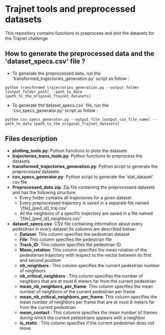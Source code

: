# Trajnet tools and preprocessed datasets

This repository contains functions to preprocess and plot the datasets for the Trajnet challenge

## How to generate the preprocessed data and the 'dataset_specs.csv' file ?

- To generate the preprocessed data, run the 'transformed\_trajectories\_generation.py' script as follow :

`python transformed_trajectories_generation.py --output_folder [output_folder_path] --path_to_data [path_to_the_original_Trajnet_datasets]`

- To generate the'dataset_specs.csv' file, run the 'csv\_specs\_generator.py' script as follow :

`python csv_specs_generator.py --output_file [output_csv_file_name] --path_to_data [path_to_the_original_Trajnet_datasets]`


## Files description

- **plotting\_tools.py**: Python functions to plots the datasets
- **trajectories\_trans\_tools.py**: Python functions to preprocess the datasets
- **transformed\_trajectories\_generation.py**: Python script to generate the preprocessed datasets
- **csv\_specs\_generator.py**: Python script to generate the 'stat\_dataset' csv file
- **Preprocessed\_data.zip**: Zip file containing the preprocessed datasets and has the following structure:
	- Every folder contains all trajectories for a given dataset
	- Every preprocessed trajectory is saved in a separate file named '[file]\_[ped\_id]\_traj.csv'
	- All the neighbors of a specific trajectory are saved in a file named '[file]\_[ped\_id]\_neighbors.csv'
- **dataset\_specs.csv**: CSV file containing information about every pedestrian in every dataset.Its columns are described below:
	- **Dataset**: This column specifies the pedestrian dataset
	- **File**: This column specifies the pedestrian file
	- **Track\_ID**: This column specifies the pedestrian ID
	- **Mean\_rotation**: This column specifies the mean rotation of the pedesterian trajectory with respect to the vector between its first and second position
	- **nb\_neighbors** : This column specifies the current pedestrian number of neighbors 
	- **nb\_critical\_neighbors** : This column specifies the number of neighbors that are at most 6 meters far from the current pedestrian
	- **mean\_nb\_neighbors\_per\_frame**: This column specifies the mean number of neighbors of the current pedestrian per frame 
	- **mean\_nb\_critical\_neighbors\_per\_frame**: This column specifies the mean number of neighbors per frame that are at most 6 meters far from the current pedestrian
	- **mean\_contact** : This columns specifies the mean number of frames during which the current pedestrians appears with a neighbor
	- **is\_static** : This column specifies if the current pedestrian does not move
